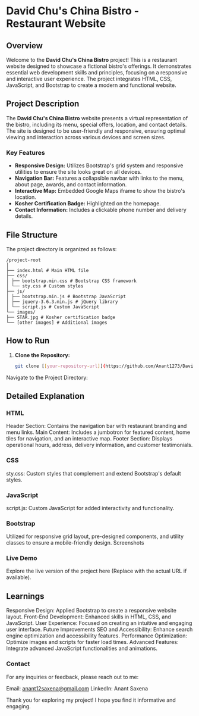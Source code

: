 # David Chu's China Bistro - Restaurant Website

## Overview

Welcome to the **David Chu's China Bistro** project! This is a restaurant website designed to showcase a fictional bistro's offerings. It demonstrates essential web development skills and principles, focusing on a responsive and interactive user experience. The project integrates HTML, CSS, JavaScript, and Bootstrap to create a modern and functional website.

## Project Description

The **David Chu's China Bistro** website presents a virtual representation of the bistro, including its menu, special offers, location, and contact details. The site is designed to be user-friendly and responsive, ensuring optimal viewing and interaction across various devices and screen sizes.

### Key Features

- **Responsive Design:** Utilizes Bootstrap's grid system and responsive utilities to ensure the site looks great on all devices.
- **Navigation Bar:** Features a collapsible navbar with links to the menu, about page, awards, and contact information.
- **Interactive Map:** Embedded Google Maps iframe to show the bistro's location.
- **Kosher Certification Badge:** Highlighted on the homepage.
- **Contact Information:** Includes a clickable phone number and delivery details.

## File Structure

The project directory is organized as follows:
```
/project-root
│
├── index.html # Main HTML file
├── css/
│ ├── bootstrap.min.css # Bootstrap CSS framework
│ └── sty.css # Custom styles
├── js/
│ ├── bootstrap.min.js # Bootstrap JavaScript
│ ├── jquery-3.6.3.min.js # jQuery library
│ └── script.js # Custom JavaScript
└── images/
├── STAR.jpg # Kosher certification badge
└── [other images] # Additional images
```

## How to Run

1. **Clone the Repository:**
   ```bash
   git clone [[your-repository-url]](https://github.com/Anant1273/David-Chu-China-bistro-Website)
Navigate to the Project Directory:

## Detailed Explanation
### HTML
Header Section: Contains the navigation bar with restaurant branding and menu links.
Main Content: Includes a jumbotron for featured content, home tiles for navigation, and an interactive map.
Footer Section: Displays operational hours, address, delivery information, and customer testimonials.
### CSS
sty.css: Custom styles that complement and extend Bootstrap's default styles.
### JavaScript
script.js: Custom JavaScript for added interactivity and functionality.
### Bootstrap
Utilized for responsive grid layout, pre-designed components, and utility classes to ensure a mobile-friendly design.
Screenshots

### Live Demo
Explore the live version of the project here (Replace with the actual URL if available).

## Learnings
Responsive Design: Applied Bootstrap to create a responsive website layout.
Front-End Development: Enhanced skills in HTML, CSS, and JavaScript.
User Experience: Focused on creating an intuitive and engaging user interface.
Future Improvements
SEO and Accessibility: Enhance search engine optimization and accessibility features.
Performance Optimization: Optimize images and scripts for faster load times.
Advanced Features: Integrate advanced JavaScript functionalities and animations.
### Contact
For any inquiries or feedback, please reach out to me:

Email: anant12saxena@gmail.com
LinkedIn: Anant Saxena

Thank you for exploring my project! I hope you find it informative and engaging.
